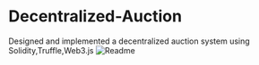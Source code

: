 # Decentralized-Auction
Designed and implemented a decentralized auction system using Solidity,Truffle,Web3.js
![Readme](https://github.com/Poovarasi5603/Decentralized-Auction/assets/155304678/1685ae40-446a-463c-8ed3-33c8674bf48f)

